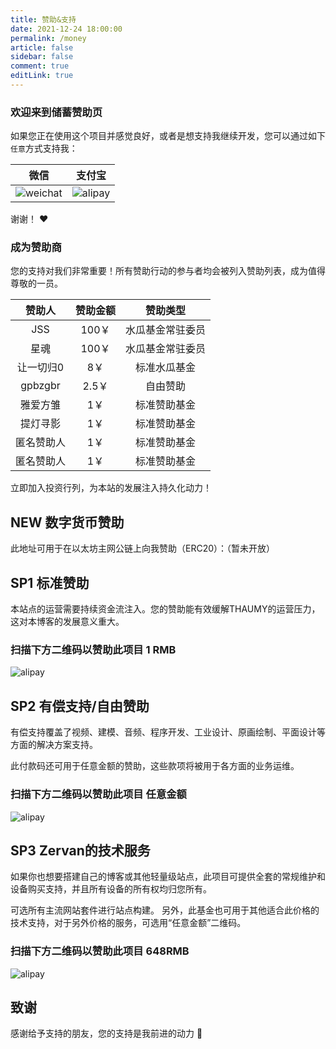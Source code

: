 ```yaml
---
title: 赞助&支持
date: 2021-12-24 18:00:00
permalink: /money
article: false
sidebar: false
comment: true
editLink: true
---
```


### 欢迎来到储蓄赞助页

如果您正在使用这个项目并感觉良好，或者是想支持我继续开发，您可以通过如下`任意`方式支持我：

|                     微信                      |                   支付宝                    |
| :-------------------------------------------: | :-----------------------------------------: |
| ![weichat](https://zervan.cn/img/weichat.png) | ![alipay](https://zervan.cn/img/alipay.png) |

谢谢！ ❤️

### 成为赞助商

您的支持对我们非常重要！所有赞助行动的参与者均会被列入赞助列表，成为值得尊敬的一员。

|   赞助人   | 赞助金额 |     赞助类型     |
| :--------: | :------: | :--------------: |
|    JSS     |  100￥   | 水瓜基金常驻委员 |
|    星魂    |  100￥   | 水瓜基金常驻委员 |
| 让一切归0  |   8￥    |   标准水瓜基金   |
|  gpbzgbr   |  2.5￥   |     自由赞助     |
|  雅爱方雏  |   1￥    |   标准赞助基金   |
|  提灯寻影  |   1￥    |   标准赞助基金   |
| 匿名赞助人 |   1￥    |   标准赞助基金   |
| 匿名赞助人 |   1￥    |   标准赞助基金   |

立即加入投资行列，为本站的发展注入持久化动力！

## NEW 数字货币赞助

此地址可用于在以太坊主网公链上向我赞助（ERC20）：（暂未开放）

## SP1 标准赞助

本站点的运营需要持续资金流注入。您的赞助能有效缓解THAUMY的运营压力，这对本博客的发展意义重大。

### 扫描下方二维码以赞助此项目 1 RMB

![alipay](https://zervan.cn/img/alipay.png)

## SP2 有偿支持/自由赞助

有偿支持覆盖了视频、建模、音频、程序开发、工业设计、原画绘制、平面设计等方面的解决方案支持。

此付款码还可用于任意金额的赞助，这些款项将被用于各方面的业务运维。

### 扫描下方二维码以赞助此项目 任意金额

![alipay](https://zervan.cn/img/alipay.png)

## SP3 Zervan的技术服务

如果你也想要搭建自己的博客或其他轻量级站点，此项目可提供全套的常规维护和设备购买支持，并且所有设备的所有权均归您所有。

可选所有主流网站套件进行站点构建。
另外，此基金也可用于其他适合此价格的技术支持，对于另外价格的服务，可选用“任意金额”二维码。

### 扫描下方二维码以赞助此项目 648RMB

![alipay](https://zervan.cn/img/alipay.png)

## 致谢

感谢给予支持的朋友，您的支持是我前进的动力 🎉